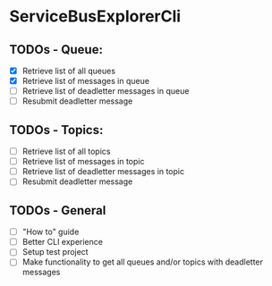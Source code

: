 # ServiceBusExplorerCli

## TODOs - Queue:
- [x] Retrieve list of all queues
- [x] Retrieve list of messages in queue
- [ ] Retrieve list of deadletter messages in queue
- [ ] Resubmit deadletter message

## TODOs - Topics:
- [ ] Retrieve list of all topics 
- [ ] Retrieve list of messages in topic 
- [ ] Retrieve list of deadletter messages in topic
- [ ] Resubmit deadletter message

## TODOs - General
- [ ] "How to" guide
- [ ] Better CLI experience
- [ ] Setup test project
- [ ] Make functionality to get all queues and/or topics with deadletter messages
